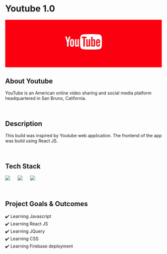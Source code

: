 # Youtube 1.0
![Readme Image](cover.png)
<br/>

## About Youtube
YouTube is an American online video sharing and social media platform headquartered in San Bruno, California.

<br/>

## Description
This build was inspired by Youtube web application. The frontend of the app was build using React JS.

<br/>

## Tech Stack
<p float="left">
  <img src="https://cdn.sanity.io/images/1z5g6za5/production/ea0d729f383fe9f113c7d2da95af5a39eecfa226-64x64.png?w=2000&fit=max&auto=format" width="60"  style="padding-right:20px"/>
  <img src="https://cdn.sanity.io/images/1z5g6za5/production/66247e3d6f23ddbaa5ff961e03a11316e974d56c-300x288.png?w=2000&fit=max&auto=format" width="60"  style="padding-right:20px"/>
  <img src="https://cdn.sanity.io/images/1z5g6za5/production/89e994a66376637c5b4afd52417649e5017efd9f-64x64.png?w=2000&fit=max&auto=format" width="60"  style="padding-right:20px"/>
</p>

<br/>

## Project Goals & Outcomes
✔️ Learning Javascript <br/>
✔️ Learning React JS <br/>
✔️ Learning JQuery <br/>
✔️ Learning CSS <br/>
✔️ Learning Firebase deployment